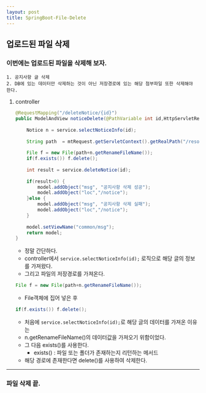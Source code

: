 ```yaml
---
layout: post
title: SpringBoot-File-Delete
---
```


## 업로드된 파일 삭제

### 이번에는 업로드된 파일을 삭제해 보자.
    1. 공지사항 글 삭제
    2. DB에 있는 데이터만 삭제하는 것이 아닌 저장경로에 있는 해당 첨부파일 또한 삭제해야 한다.

1. controller
    ```java
    @RequestMapping("/deleteNotice/{id}")
	public ModelAndView noticeDelete(@PathVariable int id,HttpServletRequest mtRequest, ModelAndView model ) {
		
		Notice n = service.selectNoticeInfo(id);
		
		String path  = mtRequest.getServletContext().getRealPath("/resources/upload/notice/");
		
		File f = new File(path+n.getRenameFileName());
		if(f.exists()) f.delete();
		
		int result = service.deleteNotice(id);
        
		if(result>0) {
			model.addObject("msg", "공지사항 삭제 성공");
			model.addObject("loc","/notice");
		}else {
			model.addObject("msg", "공지사항 삭제 실패");
			model.addObject("loc","/notice");
		}
		
		model.setViewName("common/msg");		
		return model;
	}
    ```
    
    - 정말 간단하다.
    - controller에서 `service.selectNoticeInfo(id);` 로직으로 해당 글의 정보를 가져왔다.
    - 그리고 파일의 저장경로를 가져온다.
    ```java
    File f = new File(path+n.getRenameFileName());
    ```
    - File객체에 집어 넣은 후
    ```java
    if(f.exists()) f.delete();
    ```
    - 처음에 `service.selectNoticeInfo(id);`로 해당 글의 데이터를 가져온 이유는
    - n.getRenameFileName()의 데이터값을 가져오기 위함이었다.
    - 그 다음 exists()를 사용한다.
        - exists() : 파일 또는 폴더가 존재하는지 리턴하는 메서드
    - 해당 경로에 존재한다면 delete()를 사용하여 삭제한다.

----------
### 파일 삭제 끝.
